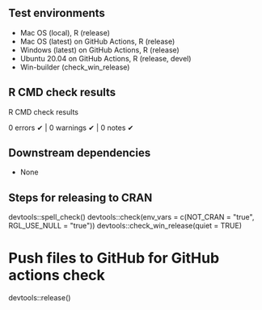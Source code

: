 ## Test environments
* Mac OS (local), R (release)
* Mac OS (latest) on GitHub Actions, R (release)
* Windows (latest) on GitHub Actions, R (release)
* Ubuntu 20.04 on GitHub Actions, R (release, devel)
* Win-builder (check_win_release)


## R CMD check results
R CMD check results

0 errors ✔ | 0 warnings ✔ | 0 notes ✔


## Downstream dependencies
* None


## Steps for releasing to CRAN
devtools::spell_check()
devtools::check(env_vars = c(NOT_CRAN = "true", RGL_USE_NULL = "true"))
devtools::check_win_release(quiet = TRUE)
  # Push files to GitHub for GitHub actions check
devtools::release() 


